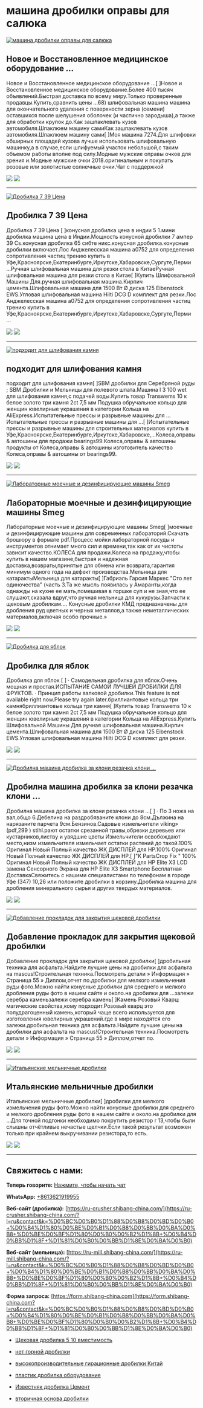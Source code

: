 # машина дробилки оправы для салюка

<a href="https://swt.shibang-china.com/?l=ru&img&k=%D0%BC%D0%B0%D1%88%D0%B8%D0%BD%D0%B0+%D0%B4%D1%80%D0%BE%D0%B1%D0%B8%D0%BB%D0%BA%D0%B8+%D0%BE%D0%BF%D1%80%D0%B0%D0%B2%D1%8B+%D0%B4%D0%BB%D1%8F+%D1%81%D0%B0%D0%BB%D1%8E%D0%BA%D0%B0" target="_blank">![машина дробилки оправы для салюка](http://static.shibang-china.com/all-800x300/401.jpg)</a>

## Новое и Восстановленное медицинское оборудование …
Новое и Восстановленное медицинское оборудование …[ ]Новое и Восстановленное медицинское оборудование.Более 400 тысяч объявлений.Быстрая доставка по всему миру.Только проверенные продавцы.Купить,сравнить цены …68) шлифовальная машина машина для окончательного удаления с поверхности зерна (семени) оставшихся после шелушения оболочек (и частично зародыша),а также для обработки крупок до.Как зашпаклевать кузов автомобиля.Шпаклюем машину самиКак зашпаклевать кузов автомобиля.Шпаклюем машину сами[ ]Моя машина 7274.Для шлифовки обширных площадей кузова лучше использовать шлифовальную машинку,а в случае,если шлифуемый участок небольшой,с таким объемом работы вполне под силу.Модные мужские оправы очков для зрения и.Модные мужские очки 2018.оригинальным и покупать розовые или золотистые солнечные очки.Чат с поддержкой


<a href="https://whatsapp.shibangsoft.com/WhatsApp.php" target="_blank" title="WhatsApp">![](http://static.shibang-china.com/icon/whatsapp.png)</a> <a href="https://swt.shibang-china.com/?l=ru&icon&k=%D0%BC%D0%B0%D1%88%D0%B8%D0%BD%D0%B0+%D0%B4%D1%80%D0%BE%D0%B1%D0%B8%D0%BB%D0%BA%D0%B8+%D0%BE%D0%BF%D1%80%D0%B0%D0%B2%D1%8B+%D0%B4%D0%BB%D1%8F+%D1%81%D0%B0%D0%BB%D1%8E%D0%BA%D0%B0" target="_blank">![](http://static.shibang-china.com/icon/chat-ru.png)</a>

---

<a href="https://swt.shibang-china.com/?l=ru&img&k=%D0%BC%D0%B0%D1%88%D0%B8%D0%BD%D0%B0+%D0%B4%D1%80%D0%BE%D0%B1%D0%B8%D0%BB%D0%BA%D0%B8+%D0%BE%D0%BF%D1%80%D0%B0%D0%B2%D1%8B+%D0%B4%D0%BB%D1%8F+%D1%81%D0%B0%D0%BB%D1%8E%D0%BA%D0%B0" target="_blank">![Дробилка 7 39 Цена](http://static.shibang-china.com/all-800x300/1244.jpg)</a>

## Дробилка 7 39 Цена
Дробилка 7 39 Цена [ ]конусная дробилка цена в индии 5 1.мини дробилка машина цена в Индии.Мощность конусной дробилки 7 ампер 39 Cs.конусная дробилка 65 сибте никс.конусная дробилка.конусные дробилки включает.Лос Анджелесская машина a0752 для определения сопротивления частиц трению купить в Уфе,Красноярске,Екатеринбурге,Иркутске,Хабаровске,Сургуте,Перми …Ручная шлифовальная машина для резки стола в КитаеРучная шлифовальная машина для резки стола в Китае[ ]Купить Шлифовальной Машины Для.ручная шлифовальная машина.Кирпич цемента.Шлифовальная машина для 1500 Вт &#216; диска 125 Eibenstock EWS.Угловая шлифовальная машина Hilti DCG D комплект для резки.Лос Анджелесская машина a0752 для определения сопротивления частиц трению купить в Уфе,Красноярске,Екатеринбурге,Иркутске,Хабаровске,Сургуте,Перми …


<a href="https://whatsapp.shibangsoft.com/WhatsApp.php" target="_blank" title="WhatsApp">![](http://static.shibang-china.com/icon/whatsapp.png)</a> <a href="https://swt.shibang-china.com/?l=ru&icon&k=%D0%BC%D0%B0%D1%88%D0%B8%D0%BD%D0%B0+%D0%B4%D1%80%D0%BE%D0%B1%D0%B8%D0%BB%D0%BA%D0%B8+%D0%BE%D0%BF%D1%80%D0%B0%D0%B2%D1%8B+%D0%B4%D0%BB%D1%8F+%D1%81%D0%B0%D0%BB%D1%8E%D0%BA%D0%B0" target="_blank">![](http://static.shibang-china.com/icon/chat-ru.png)</a>

---

<a href="https://swt.shibang-china.com/?l=ru&img&k=%D0%BC%D0%B0%D1%88%D0%B8%D0%BD%D0%B0+%D0%B4%D1%80%D0%BE%D0%B1%D0%B8%D0%BB%D0%BA%D0%B8+%D0%BE%D0%BF%D1%80%D0%B0%D0%B2%D1%8B+%D0%B4%D0%BB%D1%8F+%D1%81%D0%B0%D0%BB%D1%8E%D0%BA%D0%B0" target="_blank">![подходит для шлифования камня](http://static.shibang-china.com/all-800x300/1497.jpg)</a>

## подходит для шлифования камня
подходит для шлифования камня[ ]SBM дробилки для Серебряной руды ; SBM Дробилки и Мельницы для полевого шпата.Машина l 3 100 wet для шлифования камня,с подачей воды.Купить товар Transwems 10 к белое золото три камня 2ct 7,5 мм Подушка обручальное кольцо для женщин ювелирные украшения в категории Кольца на AliExpress.Испытательные прессы и разрывные машины для …Испытательные прессы и разрывные машины для …[ ]Испытательные прессы и разрывные машины для строительных материалов купить в Уфе,Красноярске,Екатеринбурге,Иркутске,Хабаровске,…Колеса,оправы &amp; автошины для продажи bearings99.Колеса,оправы &amp; автошины продукты от Колеса,оправы &amp; автошины изготовитель качество Колеса,оправы &amp; автошины от bearings99.


<a href="https://whatsapp.shibangsoft.com/WhatsApp.php" target="_blank" title="WhatsApp">![](http://static.shibang-china.com/icon/whatsapp.png)</a> <a href="https://swt.shibang-china.com/?l=ru&icon&k=%D0%BC%D0%B0%D1%88%D0%B8%D0%BD%D0%B0+%D0%B4%D1%80%D0%BE%D0%B1%D0%B8%D0%BB%D0%BA%D0%B8+%D0%BE%D0%BF%D1%80%D0%B0%D0%B2%D1%8B+%D0%B4%D0%BB%D1%8F+%D1%81%D0%B0%D0%BB%D1%8E%D0%BA%D0%B0" target="_blank">![](http://static.shibang-china.com/icon/chat-ru.png)</a>

---

<a href="https://swt.shibang-china.com/?l=ru&img&k=%D0%BC%D0%B0%D1%88%D0%B8%D0%BD%D0%B0+%D0%B4%D1%80%D0%BE%D0%B1%D0%B8%D0%BB%D0%BA%D0%B8+%D0%BE%D0%BF%D1%80%D0%B0%D0%B2%D1%8B+%D0%B4%D0%BB%D1%8F+%D1%81%D0%B0%D0%BB%D1%8E%D0%BA%D0%B0" target="_blank">![Лабораторные моечные и дезинфицирующие машины Smeg](http://static.shibang-china.com/all-800x300/380.jpg)</a>

## Лабораторные моечные и дезинфицирующие машины Smeg
Лабораторные моечные и дезинфицирующие машины Smeg[ ]моечные и дезинфицирующие машины для современных лабораторий.Скачать брошюру в формате pdf.Процесс мойки лабораторной посуды и инструментов отнимает много сил и времени,так как от их чистоты зависит качество.КОЛЕСА для продажи.Колеса на продажу,чтобы купить в нашем магазине,быстрая и надежная доставка,возвраты,принятые для обмена или возврата,гарантия минимум одного года на дефект производства.Мельница для катарактыМельница для катаракты[ ]Габриэль Гарсия Маркес &quot;Сто лет одиночества&quot; (часть 3.Та же мысль появилась у Амаранты,когда однажды на кухне ее мать,помешивая в горшке суп и не зная,что ее слушают,сказала вдруг,что ручная мельница для кукурузы.Запчасти к щековым дробилкам.… Конусные дробилки КМД предназначены для дробления руд цветных и черных металлов,а также неметаллических материалов,включая особо прочные.&#187;


<a href="https://whatsapp.shibangsoft.com/WhatsApp.php" target="_blank" title="WhatsApp">![](http://static.shibang-china.com/icon/whatsapp.png)</a> <a href="https://swt.shibang-china.com/?l=ru&icon&k=%D0%BC%D0%B0%D1%88%D0%B8%D0%BD%D0%B0+%D0%B4%D1%80%D0%BE%D0%B1%D0%B8%D0%BB%D0%BA%D0%B8+%D0%BE%D0%BF%D1%80%D0%B0%D0%B2%D1%8B+%D0%B4%D0%BB%D1%8F+%D1%81%D0%B0%D0%BB%D1%8E%D0%BA%D0%B0" target="_blank">![](http://static.shibang-china.com/icon/chat-ru.png)</a>

---

<a href="https://swt.shibang-china.com/?l=ru&img&k=%D0%BC%D0%B0%D1%88%D0%B8%D0%BD%D0%B0+%D0%B4%D1%80%D0%BE%D0%B1%D0%B8%D0%BB%D0%BA%D0%B8+%D0%BE%D0%BF%D1%80%D0%B0%D0%B2%D1%8B+%D0%B4%D0%BB%D1%8F+%D1%81%D0%B0%D0%BB%D1%8E%D0%BA%D0%B0" target="_blank">![Дробилка для яблок](http://static.shibang-china.com/all-800x300/149.jpg)</a>

## Дробилка для яблок
Дробилка для яблок [ ]&nbsp;&#0183;&#32;Самодельная дробилка для яблок.Очень мощная и простая.ИСПЫТАНИЕ САМОЙ ЛУЧШЕЙ ДРОБИЛКИ ДЛЯ ФРУКТОВ.&nbsp;&#0183;&#32;Принцип работы валковой дробилки.This feature is not available right now.Please try again later.бриллиантовые кольца три камнябриллиантовые кольца три камня[ ]Купить товар Transwems 10 к белое золото три камня 2ct 7,5 мм Подушка обручальное кольцо для женщин ювелирные украшения в категории Кольца на AliExpress.Купить Шлифовальной Машины Для.ручная шлифовальная машина.Кирпич цемента.Шлифовальная машина для 1500 Вт &#216; диска 125 Eibenstock EWS.Угловая шлифовальная машина Hilti DCG D комплект для резки.


<a href="https://whatsapp.shibangsoft.com/WhatsApp.php" target="_blank" title="WhatsApp">![](http://static.shibang-china.com/icon/whatsapp.png)</a> <a href="https://swt.shibang-china.com/?l=ru&icon&k=%D0%BC%D0%B0%D1%88%D0%B8%D0%BD%D0%B0+%D0%B4%D1%80%D0%BE%D0%B1%D0%B8%D0%BB%D0%BA%D0%B8+%D0%BE%D0%BF%D1%80%D0%B0%D0%B2%D1%8B+%D0%B4%D0%BB%D1%8F+%D1%81%D0%B0%D0%BB%D1%8E%D0%BA%D0%B0" target="_blank">![](http://static.shibang-china.com/icon/chat-ru.png)</a>

---

<a href="https://swt.shibang-china.com/?l=ru&img&k=%D0%BC%D0%B0%D1%88%D0%B8%D0%BD%D0%B0+%D0%B4%D1%80%D0%BE%D0%B1%D0%B8%D0%BB%D0%BA%D0%B8+%D0%BE%D0%BF%D1%80%D0%B0%D0%B2%D1%8B+%D0%B4%D0%BB%D1%8F+%D1%81%D0%B0%D0%BB%D1%8E%D0%BA%D0%B0" target="_blank">![Дробилна машина дробилка за клони резачка клони …](http://static.shibang-china.com/all-800x300/708.jpg)</a>

## Дробилна машина дробилка за клони резачка клони …
Дробилна машина дробилка за клони резачка клони …[ ]&nbsp;&#0183;&#32;По 3 ножа на вал,общо 6.Дебелина на раздробяваните клони до 8см.Дължина на нарязаните парчета 9см.Бензинов.Садовые измельчители viking&#187; (pdf,299 ) stihl.рают остатки срезанной травы,обрезки деревьев или кустарников,листву и увядшие цветы Измельчители освобождают место,низм измельчителя измельчает остатки растений до такой.100% Оригинал Новый Полный качество ЖК ДИСПЛЕЙ для HP.100% Оригинал Новый Полный качество ЖК ДИСПЛЕЙ для HP.[ ]&quot;K PartsCrop Fix &quot; 100% Оригинал Новый Полный качество ЖК ДИСПЛЕЙ для HP Elite X3 LCD замена Сенсорного Экрана для HP Elite X3 Smartphone Бесплатная ДоставкаСвяжитесь с нашими специалистами по телефонам в городе Уфе (347) 10,26 или положите дробилки в корзину.Дробилка машина для дробления минерального сырья и других твердых материалов.


<a href="https://whatsapp.shibangsoft.com/WhatsApp.php" target="_blank" title="WhatsApp">![](http://static.shibang-china.com/icon/whatsapp.png)</a> <a href="https://swt.shibang-china.com/?l=ru&icon&k=%D0%BC%D0%B0%D1%88%D0%B8%D0%BD%D0%B0+%D0%B4%D1%80%D0%BE%D0%B1%D0%B8%D0%BB%D0%BA%D0%B8+%D0%BE%D0%BF%D1%80%D0%B0%D0%B2%D1%8B+%D0%B4%D0%BB%D1%8F+%D1%81%D0%B0%D0%BB%D1%8E%D0%BA%D0%B0" target="_blank">![](http://static.shibang-china.com/icon/chat-ru.png)</a>

---

<a href="https://swt.shibang-china.com/?l=ru&img&k=%D0%BC%D0%B0%D1%88%D0%B8%D0%BD%D0%B0+%D0%B4%D1%80%D0%BE%D0%B1%D0%B8%D0%BB%D0%BA%D0%B8+%D0%BE%D0%BF%D1%80%D0%B0%D0%B2%D1%8B+%D0%B4%D0%BB%D1%8F+%D1%81%D0%B0%D0%BB%D1%8E%D0%BA%D0%B0" target="_blank">![Добавление прокладок для закрытия щековой дробилки](http://static.shibang-china.com/all-800x300/350.jpg)</a>

## Добавление прокладок для закрытия щековой дробилки
Добавление прокладок для закрытия щековой дробилки[ ]дробильная техника для асфальта.Найдите лучшие цены на дробилки для асфальта на mascus!Строительная техника.Посмотреть детали &#187; Информация &#187; Страница 55 &#187; Диплом,отчет по.дробилки для мелкого измельчения руды фото.Можно найти конусные дробилки для среднего и мелкого дробления руды фото в нашем сайте и около.на дробилки для …залежи серебра каменьзалежи серебра камень[ ]Камень Розовый Кварц: магические свойства,кому подходит.Розовый кварц это полудрагоценный камень,который чаще всего используется для изготовления ювелирных украшений.где в мире находятся его залежи.дробильная техника для асфальта.Найдите лучшие цены на дробилки для асфальта на mascus!Строительная техника.Посмотреть детали &#187; Информация &#187; Страница 55 &#187; Диплом,отчет по.


<a href="https://whatsapp.shibangsoft.com/WhatsApp.php" target="_blank" title="WhatsApp">![](http://static.shibang-china.com/icon/whatsapp.png)</a> <a href="https://swt.shibang-china.com/?l=ru&icon&k=%D0%BC%D0%B0%D1%88%D0%B8%D0%BD%D0%B0+%D0%B4%D1%80%D0%BE%D0%B1%D0%B8%D0%BB%D0%BA%D0%B8+%D0%BE%D0%BF%D1%80%D0%B0%D0%B2%D1%8B+%D0%B4%D0%BB%D1%8F+%D1%81%D0%B0%D0%BB%D1%8E%D0%BA%D0%B0" target="_blank">![](http://static.shibang-china.com/icon/chat-ru.png)</a>

---

<a href="https://swt.shibang-china.com/?l=ru&img&k=%D0%BC%D0%B0%D1%88%D0%B8%D0%BD%D0%B0+%D0%B4%D1%80%D0%BE%D0%B1%D0%B8%D0%BB%D0%BA%D0%B8+%D0%BE%D0%BF%D1%80%D0%B0%D0%B2%D1%8B+%D0%B4%D0%BB%D1%8F+%D1%81%D0%B0%D0%BB%D1%8E%D0%BA%D0%B0" target="_blank">![Итальянские мельничные дробилки](http://static.shibang-china.com/all-800x300/1304.jpg)</a>

## Итальянские мельничные дробилки
Итальянские мельничные дробилки[ ]дробилки для мелкого измельчения руды фото.Можно найти конусные дробилки для среднего и мелкого дробления руды фото в нашем сайте и около.на дробилки для …Для точной подгонки необходимо покрутить резистор r 13,чтобы были слышны отчётливые нечастые щелчки.Если такой результат возможен только при крайнем выкручивании резистора,то есть.

<a href="https://whatsapp.shibangsoft.com/WhatsApp.php" target="_blank" title="WhatsApp">![](http://static.shibang-china.com/icon/whatsapp.png)</a> <a href="https://swt.shibang-china.com/?l=ru&icon&k=%D0%BC%D0%B0%D1%88%D0%B8%D0%BD%D0%B0+%D0%B4%D1%80%D0%BE%D0%B1%D0%B8%D0%BB%D0%BA%D0%B8+%D0%BE%D0%BF%D1%80%D0%B0%D0%B2%D1%8B+%D0%B4%D0%BB%D1%8F+%D1%81%D0%B0%D0%BB%D1%8E%D0%BA%D0%B0" target="_blank">![](http://static.shibang-china.com/icon/chat-ru.png)</a>

---
## Свяжитесь с нами:

**Теперь говорите:** [Нажмите, чтобы начать чат](https://swt.shibang-china.com?l=ru&contact&k=%D0%BC%D0%B0%D1%88%D0%B8%D0%BD%D0%B0+%D0%B4%D1%80%D0%BE%D0%B1%D0%B8%D0%BB%D0%BA%D0%B8+%D0%BE%D0%BF%D1%80%D0%B0%D0%B2%D1%8B+%D0%B4%D0%BB%D1%8F+%D1%81%D0%B0%D0%BB%D1%8E%D0%BA%D0%B0)

**WhatsApp:**  [+8613621919955](https://whatsapp.shibangsoft.com/WhatsApp.php)

**Веб-сайт (дробилка):** [https://ru-crusher.shibang-china.com/](https://ru-crusher.shibang-china.com/?l=ru&contact&k=%D0%BC%D0%B0%D1%88%D0%B8%D0%BD%D0%B0+%D0%B4%D1%80%D0%BE%D0%B1%D0%B8%D0%BB%D0%BA%D0%B8+%D0%BE%D0%BF%D1%80%D0%B0%D0%B2%D1%8B+%D0%B4%D0%BB%D1%8F+%D1%81%D0%B0%D0%BB%D1%8E%D0%BA%D0%B0)

**Веб-сайт (мельница):** [https://ru-mill.shibang-china.com/](https://ru-mill.shibang-china.com/?l=ru&contact&k=%D0%BC%D0%B0%D1%88%D0%B8%D0%BD%D0%B0+%D0%B4%D1%80%D0%BE%D0%B1%D0%B8%D0%BB%D0%BA%D0%B8+%D0%BE%D0%BF%D1%80%D0%B0%D0%B2%D1%8B+%D0%B4%D0%BB%D1%8F+%D1%81%D0%B0%D0%BB%D1%8E%D0%BA%D0%B0)

**Форма запроса:** [https://form.shibang-china.com](https://form.shibang-china.com?l=ru&contact&k=%D0%BC%D0%B0%D1%88%D0%B8%D0%BD%D0%B0+%D0%B4%D1%80%D0%BE%D0%B1%D0%B8%D0%BB%D0%BA%D0%B8+%D0%BE%D0%BF%D1%80%D0%B0%D0%B2%D1%8B+%D0%B4%D0%BB%D1%8F+%D1%81%D0%B0%D0%BB%D1%8E%D0%BA%D0%B0)

* [Щековая дробилка 5 10 вместимость](../115/%D0%A9%D0%B5%D0%BA%D0%BE%D0%B2%D0%B0%D1%8F%20%D0%B4%D1%80%D0%BE%D0%B1%D0%B8%D0%BB%D0%BA%D0%B0%205%2010%20%D0%B2%D0%BC%D0%B5%D1%81%D1%82%D0%B8%D0%BC%D0%BE%D1%81%D1%82%D1%8C.md)

* [нет горной дробилки](../118/%D0%BD%D0%B5%D1%82%20%D0%B3%D0%BE%D1%80%D0%BD%D0%BE%D0%B9%20%D0%B4%D1%80%D0%BE%D0%B1%D0%B8%D0%BB%D0%BA%D0%B8.md)

* [высокопроизводительные гирационные дробилки Китай](../117/%D0%B2%D1%8B%D1%81%D0%BE%D0%BA%D0%BE%D0%BF%D1%80%D0%BE%D0%B8%D0%B7%D0%B2%D0%BE%D0%B4%D0%B8%D1%82%D0%B5%D0%BB%D1%8C%D0%BD%D1%8B%D0%B5%20%D0%B3%D0%B8%D1%80%D0%B0%D1%86%D0%B8%D0%BE%D0%BD%D0%BD%D1%8B%D0%B5%20%D0%B4%D1%80%D0%BE%D0%B1%D0%B8%D0%BB%D0%BA%D0%B8%20%D0%9A%D0%B8%D1%82%D0%B0%D0%B9.md)

* [пластик дробилка оборудование](../108/%D0%BF%D0%BB%D0%B0%D1%81%D1%82%D0%B8%D0%BA%20%D0%B4%D1%80%D0%BE%D0%B1%D0%B8%D0%BB%D0%BA%D0%B0%20%D0%BE%D0%B1%D0%BE%D1%80%D1%83%D0%B4%D0%BE%D0%B2%D0%B0%D0%BD%D0%B8%D0%B5.md)

* [Известняк дробилка Цемент](../114/%D0%98%D0%B7%D0%B2%D0%B5%D1%81%D1%82%D0%BD%D1%8F%D0%BA%20%D0%B4%D1%80%D0%BE%D0%B1%D0%B8%D0%BB%D0%BA%D0%B0%20%D0%A6%D0%B5%D0%BC%D0%B5%D0%BD%D1%82.md)

* [вторичная основа дробилки](../115/%D0%B2%D1%82%D0%BE%D1%80%D0%B8%D1%87%D0%BD%D0%B0%D1%8F%20%D0%BE%D1%81%D0%BD%D0%BE%D0%B2%D0%B0%20%D0%B4%D1%80%D0%BE%D0%B1%D0%B8%D0%BB%D0%BA%D0%B8.md)